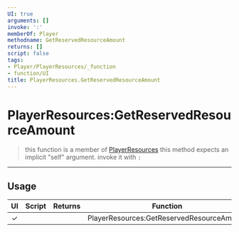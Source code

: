 ```yaml
---
UI: true
arguments: []
invoke: ':'
memberOf: Player
methodname: GetReservedResourceAmount
returns: []
script: false
tags:
- Player/PlayerResources/_function
- function/UI
title: PlayerResources.GetReservedResourceAmount
---
```

# PlayerResources:GetReservedResourceAmount
> this function is a member of [PlayerResources](civ-6/lua/PlayerResources.md)
> this method expects an implicit "self" argument. invoke it with `:`
-----
## Usage
|  UI | Script | Returns | Function | Arguments |
|:---:|:------:|-------:|:--------:|:---------|
|✓| ||PlayerResources:GetReservedResourceAmount||
